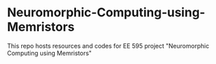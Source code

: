 # Neuromorphic-Computing-using-Memristors
This repo hosts resources and codes for EE 595 project "Neuromorphic Computing using Memristors"
